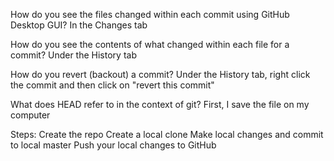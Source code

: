 How do you see the files changed within each commit using GitHub Desktop GUI?
In the Changes tab

How do you see the contents of what changed within each file for a commit?
Under the History tab

How do you revert (backout) a commit?
Under the History tab, right click the commit and then click on "revert this commit"

What does HEAD refer to in the context of git?
First, I save the file on my computer

Steps:
Create the repo
Create a local clone
Make local changes and commit to local master
Push your local changes to GitHub
